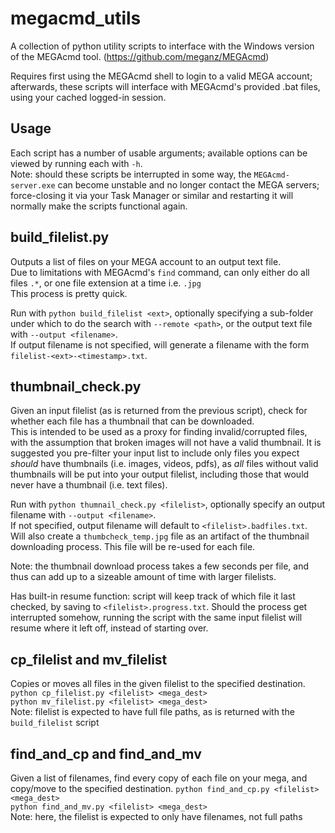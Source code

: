 # megacmd_utils

A collection of python utility scripts to interface with the Windows version of the MEGAcmd tool. (https://github.com/meganz/MEGAcmd)

Requires first using the MEGAcmd shell to login to a valid MEGA account; afterwards, these scripts will interface with MEGAcmd's provided .bat files, using your cached logged-in session.

## Usage
Each script has a number of usable arguments; available options can be viewed by running each with `-h`.  
Note: should these scripts be interrupted in some way, the `MEGAcmd-server.exe` can become unstable and no longer contact the MEGA servers; force-closing it via your Task Manager or similar and restarting it will normally make the scripts functional again.

## build_filelist.py
Outputs a list of files on your MEGA account to an output text file.  
Due to limitations with MEGAcmd's `find` command, can only either do all files `.*`, or one file extension at a time i.e. `.jpg`  
This process is pretty quick.

Run with `python build_filelist <ext>`, optionally specifying a sub-folder under which to do the search with `--remote <path>`, or the output text file with `--output <filename>`.  
If output filename is not specified, will generate a filename with the form `filelist-<ext>-<timestamp>.txt`.

## thumbnail_check.py
Given an input filelist (as is returned from the previous script), check for whether each file has a thumbnail that can be downloaded.  
This is intended to be used as a proxy for finding invalid/corrupted files, with the assumption that broken images will not have a valid thumbnail. It is suggested you pre-filter your input list to include only files you expect *should* have thumbnails (i.e. images, videos, pdfs), as *all* files without valid thumbnails will be put into your output filelist, including those that would never have a thumbnail (i.e. text files).

Run with `python thumnail_check.py <filelist>`, optionally specify an output filename with `--output <filename>`.  
If not specified, output filename will default to `<filelist>.badfiles.txt`.  
Will also create a `thumbcheck_temp.jpg` file as an artifact of the thumbnail downloading process. This file will be re-used for each file.  

Note: the thumbnail download process takes a few seconds per file, and thus can add up to a sizeable amount of time with larger filelists.  

Has built-in resume function: script will keep track of which file it last checked, by saving to `<filelist>.progress.txt`. Should the process get interrupted somehow, running the script with the same input filelist will resume where it left off, instead of starting over.

## cp_filelist and mv_filelist
Copies or moves all files in the given filelist to the specified destination.  
`python cp_filelist.py <filelist> <mega_dest>`  
`python mv_filelist.py <filelist> <mega_dest>`  
Note: filelist is expected to have full file paths, as is returned with the `build_filelist` script

## find_and_cp and find_and_mv
Given a list of filenames, find every copy of each file on your mega, and copy/move to the specified destination.
`python find_and_cp.py <filelist> <mega_dest>`  
`python find_and_mv.py <filelist> <mega_dest>`  
Note: here, the filelist is expected to only have filenames, not full paths